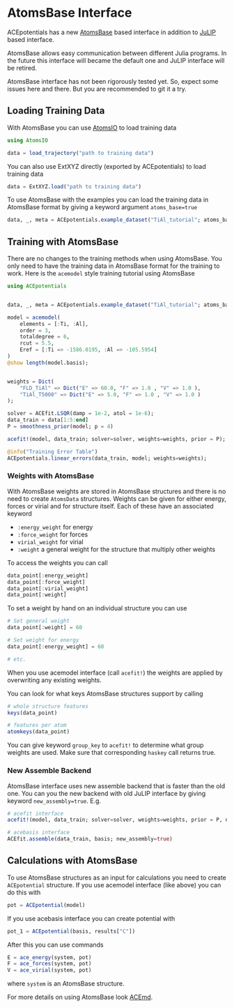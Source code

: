# AtomsBase Interface

ACEpotentials has a new [AtomsBase](https://github.com/JuliaMolSim/AtomsBase.jl) based interface in addition to [JuLIP](https://github.com/JuliaMolSim/JuLIP.jl) based interface.

AtomsBase allows easy communication between different Julia programs. In the future this interface will became the default one and JuLIP interface will be retired.

AtomsBase interface has not been rigorously tested yet. So, expect some issues here and there. But you are recommended to git it a try.

## Loading Training Data

With AtomsBase you can use [AtomsIO](https://github.com/mfherbst/AtomsIO.jl) to load training data

```julia
using AtomsIO

data = load_trajectory("path to training data")
```

You can also use ExtXYZ directly (exported by ACEpotentials) to load training data

```julia
data = ExtXYZ.load("path to training data")
```

To use AtomsBase with the examples you can load the training data in AtomsBase format by giving a keyword argument `atoms_base=true`

```julia
data, _, meta = ACEpotentials.example_dataset("TiAl_tutorial"; atoms_base=true)
```

## Training with AtomsBase

There are no changes to the training methods when using AtomsBase. You only need to have the training data in AtomsBase format for the training to work. Here is the `acemodel` style training tutorial using AtomsBase

```julia
using ACEpotentials


data, _, meta = ACEpotentials.example_dataset("TiAl_tutorial"; atoms_base=true)

model = acemodel(
    elements = [:Ti, :Al],
	order = 3,
	totaldegree = 6,
	rcut = 5.5,
	Eref = [:Ti => -1586.0195, :Al => -105.5954]
)
@show length(model.basis);


weights = Dict(
    "FLD_TiAl" => Dict("E" => 60.0, "F" => 1.0 , "V" => 1.0 ),
    "TiAl_T5000" => Dict("E" => 5.0, "F" => 1.0 , "V" => 1.0 )
);

solver = ACEfit.LSQR(damp = 1e-2, atol = 1e-6);
data_train = data[1:5:end]
P = smoothness_prior(model; p = 4) 

acefit!(model, data_train; solver=solver, weights=weights, prior = P);

@info("Training Error Table")
ACEpotentials.linear_errors(data_train, model; weights=weights);
```

### Weights with AtomsBase

With AtomsBase weights are stored in AtomsBase structures and there is no need to create `AtomsData` structures. Weights can be given for either energy, forces or virial and for structure itself. Each of these have an associated keyword

- `:energy_weight` for energy
- `:force_weight` for forces
- `virial_weight` for virial
- `:weight` a general weight for the structure that multiply other weights

To access the weights you can call

```julia
data_point[:energy_weight]
data_point[:force_weight]
data_point[:virial_weight] 
data_point[:weight]
```

To set a weight by hand on an individual structure you can use

```julia
# Set general weight
data_point[:weight] = 60

# Set weight for energy
data_point[:energy_weight] = 60

# etc.
```

When you use acemodel interface (call `acefit!`) the weights are applied by overwriting any existing weights.

You can look for what keys AtomsBase structures support by calling

```julia
# whole structure features
keys(data_point)

# features per atom
atomkeys(data_point)
```

You can give keyword `group_key` to `acefit!` to determine what group weights are used. Make sure that corresponding `haskey` call returns true.

### New Assemble Backend

AtomsBase interface uses new assemble backend that is faster than the old one. You can you the new backend with old JuLIP interface by giving keyword `new_assembly=true`. E.g.

```julia
# acefit interface
acefit!(model, data_train; solver=solver, weights=weights, prior = P, new_assembly=true);

# acebasis interface
ACEfit.assemble(data_train, basis; new_assembly=true)
```

## Calculations with AtomsBase

To use AtomsBase structures as an input for calculations you need to create `ACEpotential` structure. If you use acemodel interface (like above) you can do this with

```julia
pot = ACEpotential(model)
```

If you use acebasis interface you can create potential with

```julia
pot_1 = ACEpotential(basis, results["C"])
```

After this you can use commands

```julia
E = ace_energy(system, pot)
F = ace_forces(system, pot)
V = ace_virial(system, pot)
```

where `system` is an AtomsBase structure.

For more details on using AtomsBase look [ACEmd](https://github.com/ACEsuit/ACEmd.jl).
